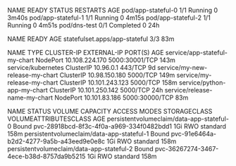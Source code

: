 NAME                 READY   STATUS      RESTARTS   AGE
pod/app-stateful-0   1/1     Running     0          3m40s
pod/app-stateful-1   1/1     Running     0          4m15s
pod/app-stateful-2   1/1     Running     0          4m51s
pod/dns-test         0/1     Completed   0          24h

NAME                            READY   AGE
statefulset.apps/app-stateful   3/3     83m

NAME                              TYPE        CLUSTER-IP       EXTERNAL-IP   PORT(S)          AGE
service/app-stateful-my-chart     NodePort    10.108.224.170   <none>        5000:30001/TCP   143m
service/kubernetes                ClusterIP   10.96.0.1        <none>        443/TCP          9d
service/my-new-release-my-chart   ClusterIP   10.98.150.180    <none>        5000/TCP         149m
service/my-release-my-chart       ClusterIP   10.101.243.123   <none>        5000/TCP         158m
service/python-app-my-chart       ClusterIP   10.101.250.142   <none>        5000/TCP         24h
service/release-name-my-chart     NodePort    10.101.83.186    <none>        5000:30000/TCP   83m

NAME                                        STATUS   VOLUME                                     CAPACITY   ACCESS MODES   STORAGECLASS   VOLUMEATTRIBUTESCLASS   AGE
persistentvolumeclaim/data-app-stateful-0   Bound    pvc-28918bcd-8f3c-4f0a-a969-334f0482bdd1   1Gi        RWO            standard       <unset>                 158m
persistentvolumeclaim/data-app-stateful-1   Bound    pvc-91e6464a-b2d2-4277-9a5b-a43eed9e0e8c   1Gi        RWO            standard       <unset>                 158m
persistentvolumeclaim/data-app-stateful-2   Bound    pvc-36267274-3467-4ece-b38d-8757da9b5215   1Gi        RWO            standard       <unset>                 158m
